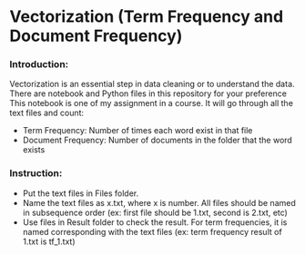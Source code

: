 # Vectorization (Term Frequency and Document Frequency)
### Introduction:
Vectorization is an essential step in data cleaning or to understand the data. <br />
There are notebook and Python files in this repository for your preference <br />
This notebook is one of my assignment in a course. It will go through all the text files and count:
<ul>
<li>Term Frequency: Number of times each word exist in that file</li>
<li>Document Frequency: Number of documents in the folder that the word exists</li>
</ul>

### Instruction:
<ul>
  <li>Put the text files in Files folder.</li>
  <li>Name the text files as x.txt, where x is number. All files should be named in subsequence order (ex: first file should be 1.txt, second is 2.txt, etc) </li>
  <li>Use files in Result folder to check the result. For term frequencies, it is named corresponding with the text files (ex: term frequency result of 1.txt is tf_1.txt) </li>
</ul
